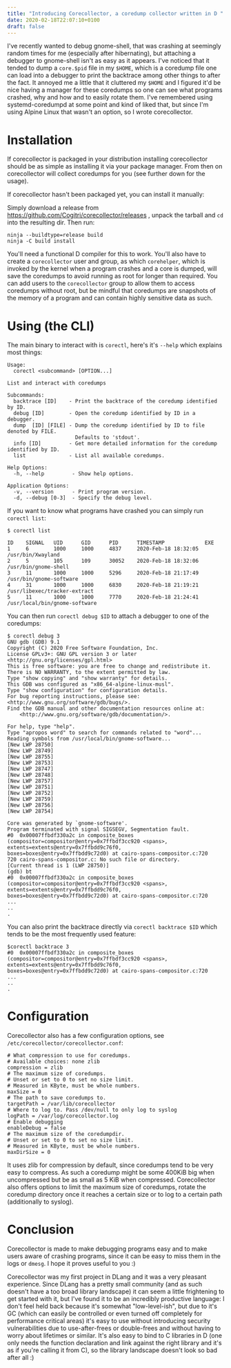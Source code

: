 ```yaml
---
title: "Introducing Corecollector, a coredump collector written in D "
date: 2020-02-18T22:07:10+0100
draft: false
---
```


I've recently wanted to debug gnome-shell, that was crashing at seemingly
random times for me (especially after hibernating), but attaching a debugger
to gnome-shell isn't as easy as it appears. I've noticed that it tended
to dump a `core.$pid` file in my `$HOME`, which is a coredump file one
can load into a debugger to print the backtrace among other things to
after the fact. It annoyed me a little that it cluttered my `$HOME` and
I figured it'd be nice having a manager for these coredumps so one can
see what programs crashed, why and how and to easily rotate them. I've remembered
using systemd-coredumpd at some point and kind of liked that, but since I'm
using Alpine Linux that wasn't an option, so I wrote corecollector.

# Installation

If corecollector is packaged in your distribution installing corecollector
should be as simple as installing it via your package manager. From then
on corecollector will collect coredumps for you (see further down for the usage).

If corecollector hasn't been packaged yet, you can install it manually:

Simply download a release from https://github.com/Cogitri/corecollector/releases ,
unpack the tarball and `cd` into the resulting dir. Then run:

```
ninja --buildtype=release build
ninja -C build install
```

You'll need a functional D compiler for this to work. You'll also have to
create a `corecollector` user and group, as which `corehelper`, which is invoked
by the kernel when a program crashes and a core is dumped, will save
the coredumps to avoid running as root for longer than required. You can add
users to the `corecollector` group to allow them to access coredumps without
root, but be mindful that coredumps are snapshots of the memory of a program
and can contain highly sensitive data as such.

# Using (the CLI)

The main binary to interact with is `corectl`, here's it's `--help` which explains
most things:

```
Usage:
  corectl <subcommand> [OPTION...]

List and interact with coredumps

Subcommands:
  backtrace [ID]    - Print the backtrace of the coredump identified by ID.
  debug [ID]        - Open the coredump identified by ID in a debugger.
  dump  [ID] [FILE] - Dump the coredump identified by ID to file denoted by FILE.
                      Defaults to 'stdout'.
  info [ID]         - Get more detailed information for the coredump identified by ID.
  list              - List all available coredumps.

Help Options:
  -h, --help         - Show help options.

Application Options:
  -v, --version      - Print program version.
  -d, --debug [0-3]  - Specify the debug level.
```

If you want to know what programs have crashed you can simply run `corectl list`:

```
$ corectl list

ID    SIGNAL   UID      GID      PID      TIMESTAMP             EXE
1     6        1000     1000     4837     2020-Feb-18 18:32:05  /usr/bin/Xwayland
2     5        105      109      30052    2020-Feb-18 18:32:06  /usr/bin/gnome-shell
3     11       1000     1000     5296     2020-Feb-18 21:17:49  /usr/bin/gnome-software
4     31       1000     1000     6830     2020-Feb-18 21:19:21  /usr/libexec/tracker-extract
5     11       1000     1000     7770     2020-Feb-18 21:24:41  /usr/local/bin/gnome-software
```

You can then run `corectl debug $ID` to attach a debugger to one of the coredumps:

```
$ corectl debug 3
GNU gdb (GDB) 9.1
Copyright (C) 2020 Free Software Foundation, Inc.
License GPLv3+: GNU GPL version 3 or later <http://gnu.org/licenses/gpl.html>
This is free software: you are free to change and redistribute it.
There is NO WARRANTY, to the extent permitted by law.
Type "show copying" and "show warranty" for details.
This GDB was configured as "x86_64-alpine-linux-musl".
Type "show configuration" for configuration details.
For bug reporting instructions, please see:
<http://www.gnu.org/software/gdb/bugs/>.
Find the GDB manual and other documentation resources online at:
    <http://www.gnu.org/software/gdb/documentation/>.

For help, type "help".
Type "apropos word" to search for commands related to "word"...
Reading symbols from /usr/local/bin/gnome-software...
[New LWP 28750]
[New LWP 28749]
[New LWP 28755]
[New LWP 28753]
[New LWP 28747]
[New LWP 28748]
[New LWP 28757]
[New LWP 28751]
[New LWP 28752]
[New LWP 28759]
[New LWP 28756]
[New LWP 28754]

Core was generated by `gnome-software'.
Program terminated with signal SIGSEGV, Segmentation fault.
#0  0x00007ffbdf330a2c in composite_boxes (compositor=compositor@entry=0x7ffbdf3cc920 <spans>, extents=extents@entry=0x7ffbdd9c76f0, boxes=boxes@entry=0x7ffbdd9c72d0) at cairo-spans-compositor.c:720
720	cairo-spans-compositor.c: No such file or directory.
[Current thread is 1 (LWP 28750)]
(gdb) bt
#0  0x00007ffbdf330a2c in composite_boxes (compositor=compositor@entry=0x7ffbdf3cc920 <spans>, extents=extents@entry=0x7ffbdd9c76f0, boxes=boxes@entry=0x7ffbdd9c72d0) at cairo-spans-compositor.c:720
...
..
.
```

You can also print the backtrace directly via `corectl backtrace $ID` which tends
to be the most frequently used feature:

```
$corectl backtrace 3
#0  0x00007ffbdf330a2c in composite_boxes (compositor=compositor@entry=0x7ffbdf3cc920 <spans>, extents=extents@entry=0x7ffbdd9c76f0, boxes=boxes@entry=0x7ffbdd9c72d0) at cairo-spans-compositor.c:720
...
..
.
```

# Configuration

Corecollector also has a few configuration options, see `/etc/corecollector/corecollector.conf`:

```
# What compression to use for coredumps.
# Available choices: none zlib
compression = zlib
# The maximum size of coredumps.
# Unset or set to 0 to set no size limit.
# Measured in KByte, must be whole numbers.
maxSize = 0
# The path to save coredumps to.
targetPath = /var/lib/corecollector
# Where to log to. Pass /dev/null to only log to syslog
logPath = /var/log/corecollector.log
# Enable debugging
enableDebug = false
# The maximum size of the coredumpdir.
# Unset or set to 0 to set no size limit.
# Measured in KByte, must be whole numbers.
maxDirSize = 0
```

It uses zlib for compression by default, since coredumps tend to be very easy to compress.
As such a coredump might be some 400KiB big when uncompressed but be as small as 5 KiB
when compressed. Corecollector also offers options to limit the maximum size of coredumps,
rotate the coredump directory once it reaches a certain size or to log to a certain
path (additionally to syslog).

# Conclusion

Corecollector is made to make debugging programs easy and to make users aware
of crashing programs, since it can be easy to miss them in the logs or `dmesg`.
I hope it proves useful to you :)

Corecollector was my first project in DLang and it was a very pleasant experience.
Since DLang has a pretty small community (and as such doesn't have a too broad
library landscape) it can seem a little frightening to get started with it, but
I've found it to be an incredibly productive language: I don't feel held back because
it's somewhat "low-level-ish", but due to it's GC (which can easily be controlled or
even turned off completely for performance critical areas) it's easy to use without
introducing security vulnerabilities due to use-after-frees or double-frees and without
having to worry about lifetimes or similar. It's also easy to bind to C libraries
in D (one only needs the function declaration and link against the right library
and it's as if you're calling it from C), so the library landscape doesn't look
so bad after all :)
